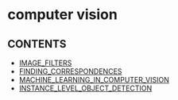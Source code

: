 # computer vision
## CONTENTS
- [IMAGE_FILTERS](pages/image_filtering/IMAGE_FILTERS.md)
- [FINDING_CORRESPONDENCES](pages/local_features/FINDING_CORRESPONDENCES.md)
- [MACHINE_LEARNING_IN_COMPUTER_VISION](pages/machine_learning_cv/MACHINE_LEARNING_IN_COMPUTER_VISION.md)
- [INSTANCE_LEVEL_OBJECT_DETECTION](pages/object_detection/INSTANCE_LEVEL_OBJECT_DETECTION.md)
